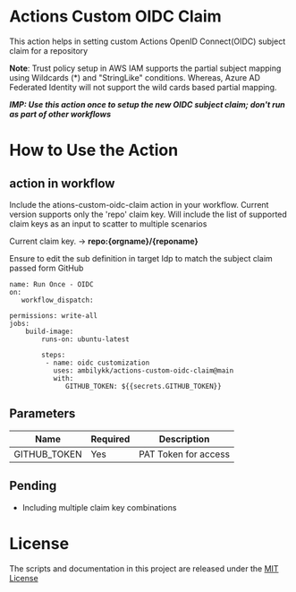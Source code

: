 # Actions Custom OIDC Claim 
This action helps in setting custom Actions OpenID Connect(OIDC) subject claim for a repository

**Note**: Trust policy setup in AWS IAM supports the partial subject mapping using Wildcards (*) and "StringLike" conditions. Whereas, Azure AD Federated Identity will not support the wild cards based partial mapping. 

**_IMP: Use this action once to setup the new OIDC subject claim; don't run as part of other workflows_**

# How to Use the Action

## action in workflow

Include the ations-custom-oidc-claim action in your workflow. 
Current version supports only the 'repo' claim key. Will include the list of supported claim keys as an input to scatter to multiple scenarios

Current claim key. -> **repo:{orgname}/{reponame}**

Ensure to edit the sub definition in target Idp to match the subject claim passed form GitHub

```
name: Run Once - OIDC
on: 
   workflow_dispatch:

permissions: write-all  
jobs: 
    build-image:
        runs-on: ubuntu-latest 
        
        steps:                  
         - name: oidc customization
           uses: ambilykk/actions-custom-oidc-claim@main
           with:
              GITHUB_TOKEN: ${{secrets.GITHUB_TOKEN}}  
```

## Parameters

| Name                           | Required  | Description                                                                      |
|--------------------------------|------------|----------------------------------------------------------------------|
| GITHUB_TOKEN                 | Yes | PAT Token for access    |


## Pending
- Including multiple claim key combinations

# License

The scripts and documentation in this project are released under the [MIT License](https://github.com/actions/download-artifact/blob/main/LICENSE)
